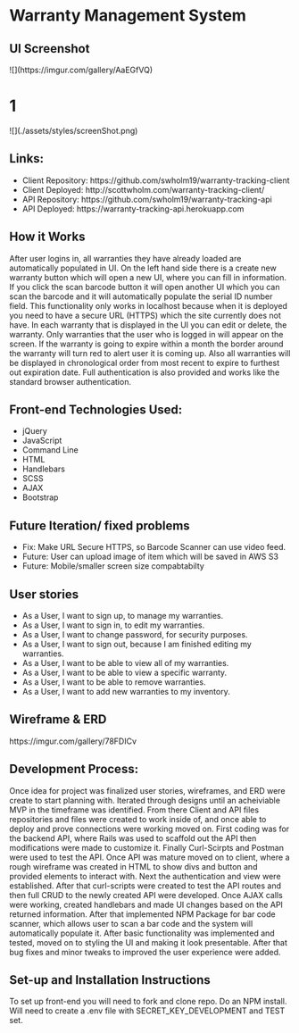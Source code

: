 <h1>Warranty Management System</h1>

<h2>UI Screenshot</h2>
![](https://imgur.com/gallery/AaEGfVQ)
<h1>1</h1>
![](./assets/styles/screenShot.png)

<h2>Links:</h2>
<ul>
  <li>Client Repository: https://github.com/swholm19/warranty-tracking-client</li>
  <li>Client Deployed: http://scottwholm.com/warranty-tracking-client/</li>
  <li>API Repository: https://github.com/swholm19/warranty-tracking-api</li>
  <li>API Deployed: https://warranty-tracking-api.herokuapp.com</li>
</ul>

<h2>How it Works</h2>
<p>After user logins in, all warranties they have already loaded are automatically
populated in UI. On the left hand side there is a create new warranty button which
will open a new UI, where you can fill in information. If you click the scan
barcode button it will open another UI which you can scan the barcode and it will
automatically populate the serial ID number field. This functionality only works
in localhost because when it is deployed you need to have a secure URL (HTTPS)
which the site currently does not have. In each warranty that is displayed
in the UI you can edit or delete, the warranty. Only warranties that the user who
is logged in will appear on the screen. If the warranty is going to expire within
a month the border around the warranty will turn red to alert user it is coming up.
Also all warranties will be displayed in chronological order from most recent
to expire to furthest out expiration date. Full authentication is also provided and
works like the standard browser authentication.</p>

<h2>Front-end Technologies Used:</h2>
<ul>
  <li>jQuery</li>
  <li>JavaScript</li>
  <li>Command Line</li>
  <li>HTML</li>
  <li>Handlebars</li>
  <li>SCSS</li>
  <li>AJAX</li>
  <li>Bootstrap</li>
</ul>

<h2>Future Iteration/ fixed problems</h2>
<ul>
  <li>Fix: Make URL Secure HTTPS, so Barcode Scanner can use video feed.</li>
  <li>Future: User can upload image of item which will be saved in AWS S3</li>
  <li>Future: Mobile/smaller screen size compabtabilty</li>
</ul>

<h2>User stories</h2>
<ul>
  <li>As a User, I want to sign up, to manage my warranties.</li>
  <li>As a User, I want to sign in, to edit my warranties.</li>
  <li>As a User, I want to change password, for security purposes.</li>
  <li>As a User, I want to sign out, because I am finished editing my warranties.</li>
  <li>As a User, I want to be able to view all of my warranties.</li>
  <li>As a User, I want to be able to view a specific warranty.</li>
  <li>As a User, I want to be able to remove warranties.</li>
  <li>As a User, I want to add new warranties to my inventory.</li>
</ul>

<h2>Wireframe & ERD</h2>
https://imgur.com/gallery/78FDICv

<h2>Development Process:</h2>
<p>Once idea for project was finalized user stories, wireframes, and ERD were create
to start planning with. Iterated through designs until an acheiviable MVP in the
timeframe was identified. From there Client and API files repositories and files
were created to work inside of, and once able to deploy and prove connections
were working moved on. First coding was for the backend API, where Rails was
used to scaffold out the API then modifications were made to customize it. Finally
Curl-Scirpts and Postman were used to test the API. Once API was mature moved on to
client, where a rough wireframe was created in HTML to show divs and button and
provided elements to interact with. Next the authentication and view were established.
After that curl-scripts were created to test the API routes and then full CRUD
to the newly created API were developed. Once AJAX calls were working, created
handlebars and made UI changes based on the API returned information. After that
implemented NPM Package for bar code scanner, which allows user to scan a
bar code and the system will automatically populate it. After basic functionality was
implemented and tested, moved on to styling the UI and making it look presentable.
After that bug fixes and minor tweaks to improved the user experience were
added.</p>

<h2>Set-up and Installation Instructions</h2>
<p>To set up front-end you will need to fork and clone repo. Do an NPM install.
Will need to create a .env file with SECRET_KEY_DEVELOPMENT and TEST set.</p>
